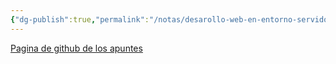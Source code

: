 ```yaml
---
{"dg-publish":true,"permalink":"/notas/desarollo-web-en-entorno-servidor/desarollo-web-en-entorno-servidor/"}
---
```



[Pagina de github de los apuntes](https://github.com/cipfpbatoi/dwes2324)